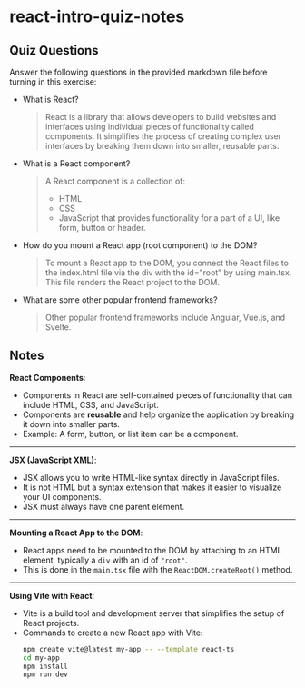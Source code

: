 # react-intro-quiz-notes

## Quiz Questions

Answer the following questions in the provided markdown file before turning in this exercise:

- What is React?

  > React is a library that allows developers to build websites and interfaces using individual pieces of functionality called components. It simplifies the process of creating complex user interfaces by breaking them down into smaller, reusable parts.

- What is a React component?

  > A React component is a collection of:
  >
  > - HTML
  > - CSS
  > - JavaScript
  >   that provides functionality for a part of a UI, like form, button or header.

- How do you mount a React app (root component) to the DOM?

  > To mount a React app to the DOM, you connect the React files to the index.html file via the div with the id="root" by using main.tsx. This file renders the React project to the DOM.

- What are some other popular frontend frameworks?
  > Other popular frontend frameworks include Angular, Vue.js, and Svelte.

## Notes

**React Components**:

- Components in React are self-contained pieces of functionality that can include HTML, CSS, and JavaScript.
- Components are **reusable** and help organize the application by breaking it down into smaller parts.
- Example: A form, button, or list item can be a component.

---

**JSX (JavaScript XML)**:

- JSX allows you to write HTML-like syntax directly in JavaScript files.
- It is not HTML but a syntax extension that makes it easier to visualize your UI components.
- JSX must always have one parent element.

---

**Mounting a React App to the DOM**:

- React apps need to be mounted to the DOM by attaching to an HTML element, typically a `div` with an id of `"root"`.
- This is done in the `main.tsx` file with the `ReactDOM.createRoot()` method.

---

**Using Vite with React**:

- Vite is a build tool and development server that simplifies the setup of React projects.
- Commands to create a new React app with Vite:
  ```bash
  npm create vite@latest my-app -- --template react-ts
  cd my-app
  npm install
  npm run dev
  ```
